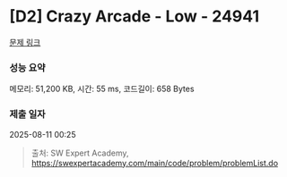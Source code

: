 # [D2] Crazy Arcade - Low - 24941 

[문제 링크](https://swexpertacademy.com/main/code/problem/problemDetail.do?contestProbId=AZiNHj5q-2jHBINp) 

### 성능 요약

메모리: 51,200 KB, 시간: 55 ms, 코드길이: 658 Bytes

### 제출 일자

2025-08-11 00:25



> 출처: SW Expert Academy, https://swexpertacademy.com/main/code/problem/problemList.do